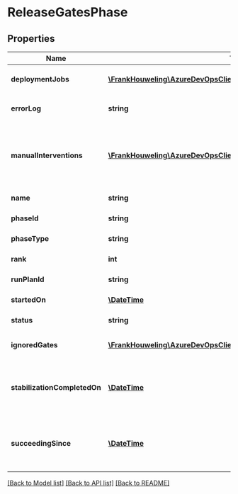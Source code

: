# ReleaseGatesPhase

## Properties
Name | Type | Description | Notes
------------ | ------------- | ------------- | -------------
**deploymentJobs** | [**\FrankHouweling\AzureDevOpsClient\Release\Model\DeploymentJob[]**](DeploymentJob.md) | Deployment jobs of the phase. | [optional] 
**errorLog** | **string** | Phase execution error logs. | [optional] 
**manualInterventions** | [**\FrankHouweling\AzureDevOpsClient\Release\Model\ManualIntervention[]**](ManualIntervention.md) | List of manual intervention tasks execution information in phase. | [optional] 
**name** | **string** | Name of the phase. | [optional] 
**phaseId** | **string** | ID of the phase. | [optional] 
**phaseType** | **string** | Type of the phase. | [optional] 
**rank** | **int** | Rank of the phase. | [optional] 
**runPlanId** | **string** | Run Plan ID of the phase. | [optional] 
**startedOn** | [**\DateTime**](\DateTime.md) | Phase start time. | [optional] 
**status** | **string** | Status of the phase. | [optional] 
**ignoredGates** | [**\FrankHouweling\AzureDevOpsClient\Release\Model\IgnoredGate[]**](IgnoredGate.md) | List of ignored gates. | [optional] 
**stabilizationCompletedOn** | [**\DateTime**](\DateTime.md) | Date and time at which stabilization of gates completed. | [optional] 
**succeedingSince** | [**\DateTime**](\DateTime.md) | Date and time at which all gates executed successfully. | [optional] 

[[Back to Model list]](../README.md#documentation-for-models) [[Back to API list]](../README.md#documentation-for-api-endpoints) [[Back to README]](../README.md)


